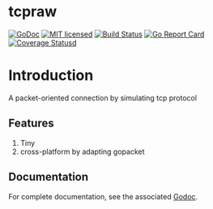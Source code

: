 # tcpraw

[![GoDoc][1]][2] [![MIT licensed][3]][4] [![Build Status][5]][6] [![Go Report Card][7]][8] [![Coverage Statusd][9]][10]

[1]: https://godoc.org/github.com/xtaci/tcpraw?status.svg
[2]: https://godoc.org/github.com/xtaci/tcpraw
[3]: https://img.shields.io/badge/license-MIT-blue.svg
[4]: LICENSE
[5]: https://travis-ci.org/xtaci/tcpraw.svg?branch=master
[6]: https://travis-ci.org/xtaci/tcpraw
[7]: https://goreportcard.com/badge/github.com/xtaci/tcpraw
[8]: https://goreportcard.com/report/github.com/xtaci/tcpraw
[9]: https://codecov.io/gh/xtaci/tcpraw/branch/master/graph/badge.svg
[10]: https://codecov.io/gh/xtaci/tcpraw


# Introduction

A packet-oriented connection by simulating tcp protocol

## Features

1. Tiny
2. cross-platform by adapting gopacket

## Documentation

For complete documentation, see the associated [Godoc](https://godoc.org/github.com/xtaci/tcpraw).

